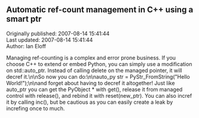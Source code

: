 ## Automatic ref-count management in C++ using a smart ptr  
Originally published: 2007-08-14 15:41:44  
Last updated: 2007-08-14 15:41:44  
Author: Ian Eloff  
  
Managing ref-counting is a complex and error prone business. If you choose C++ to extend or embed Python, you can simply use a modification on std::auto_ptr. Instead of calling delete on the managed pointer, it will decref it.\n\nSo now you can do:\n\nauto_py str = PyStr_FromString("Hello World!");\n\nand forget about having to decref it altogether! Just like auto_ptr you can get the PyObject * with get(), release it from managed control with release(), and rebind it with reset(new_ptr). You can also incref it by calling inc(), but be cautious as you can easily create a leak by increfing once to much.